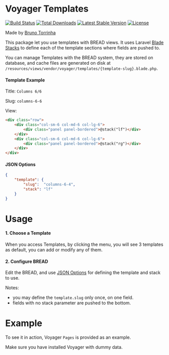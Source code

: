 # Voyager Templates
<p>
<a href="https://travis-ci.org/akazorg/voyager-templates"><img src="https://travis-ci.org/akazorg/voyager-templates.svg?branch=dev-master" alt="Build Status"></a>
<a href="https://packagist.org/packages/akazorg/voyager-templates"><img src="https://poser.pugx.org/akazorg/voyager-templates/downloads.svg?format=flat" alt="Total Downloads"></a>
<a href="https://packagist.org/packages/akazorg/voyager-templates"><img src="https://poser.pugx.org/akazorg/voyager-templates/v/stable.svg?format=flat" alt="Latest Stable Version"></a>
<a href="https://packagist.org/packages/akazorg/voyager-templates"><img src="https://poser.pugx.org/akazorg/voyager-templates/license.svg?format=flat" alt="License"></a>
</p>

Made by [Bruno Torrinha](http://torrinha.com)

This package let you use templates with BREAD views. It uses Laravel [Blade
Stacks](https://laravel.com/docs/5.4/blade#stacks) to define each of the template sections where
fields are pushed to.

You can manage Templates with the BREAD system, they are stored on database, and cache files are
generated on disk at `/resources/views/vendor/voyager/templates/{template-slug}.blade.php`.



#### Template Example

Title: `Columns 6/6`

Slug: `columns-6-6`

View:

```html
<div class="row">
    <div class="col-sm-6 col-md-6 col-lg-6">
        <div class="panel panel-bordered">@stack("lf")</div>
    </div>
    <div class="col-sm-6 col-md-6 col-lg-6">
        <div class="panel panel-bordered">@stack("rg")</div>
    </div>
</div>
```


#### JSON Options

```json
{
    "template": {
        "slug":  "columns-6-4",
        "stack": "lf"
    }
}
```



# Usage

#### 1. Choose a Template
When you access Templates, by clicking the menu, you will see 3 templates as default, you can
add or modify any of them.


#### 2. Configure BREAD

Edit the BREAD, and use [JSON Options](#json-options) for defining the template and stack to use.

Notes:
- you may define the `template.slug` only once, on one field.
- fields with no stack parameter are pushed to the bottom.



# Example

To see it in action, Voyager `Pages` is provided as an example.

Make sure you have installed Voyager with dummy data.
